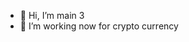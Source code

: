 - 👋 Hi, I’m main 3
- 👀 I’m working now for crypto currency


<!---
kwyemailcom/kwyemailcom is a ✨ special ✨ repository because its `README.md` (this file) appears on your GitHub profile.
You can click the Preview link to take a look at your changes.
--->
